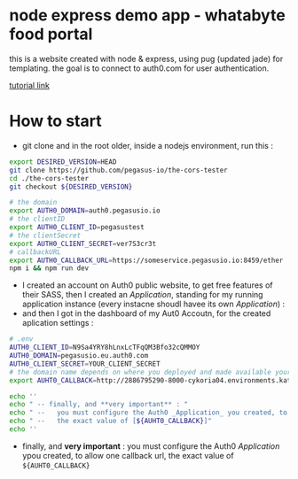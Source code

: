 # node express demo app - whatabyte food portal

this is a website created with node & express, using pug (updated jade) for templating. 
the goal is to connect to auth0.com for user authentication.

[tutorial link](https://auth0.com/blog/create-a-simple-and-stylish-node-express-app/)

# How to start 

* git clone and in the root older, inside a nodejs environment, run this : 

```bash
export DESIRED_VERSION=HEAD
git clone https://github.com/pegasus-io/the-cors-tester
cd ./the-cors-tester
git checkout ${DESIRED_VERSION}

# the domain
export AUTH0_DOMAIN=auth0.pegasusio.io
# the clientID
export AUTH0_CLIENT_ID=pegasustest
# the clientSecret
export AUTH0_CLIENT_SECRET=ver7S3cr3t
# callbackURL
export AUTH0_CALLBACK_URL=https://someservice.pegasusio.io:8459/ether
npm i && npm run dev
```

* I created an account on Auth0 public website, to get free features of their SASS, then I created an _Application_, standing for my running application instance (every instacne shoudl havee its own _Application_) : 
* and then I got in the dashboard of my Aut0 Accoutn, for the created aplication settings : 

```bash
# .env
AUTH0_CLIENT_ID=N9Sa4YRY8hLnxLcTFqQM3Bfo32cQMMOY
AUTH0_DOMAIN=pegasusio.eu.auth0.com
AUTH0_CLIENT_SECRET=YOUR_CLIENT_SECRET
# the domain name depends on where you deployed and made available your app
export AUHT0_CALLBACK=http://2886795290-8000-cykoria04.environments.katacoda.com/callback

echo ''
echo " -- finally, and **very important** : "
echo " --   you must configure the Auth0 _Application_ you created, to allow one callback url, of value "
echo " --   the exact value of [${AUHT0_CALLBACK}]"
echo ''
```
* finally, and **very important** : you must configure the Auth0 _Application_ ypou created, to allow one callback url, the exact value of `${AUHT0_CALLBACK}`
